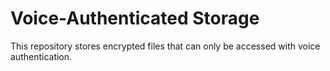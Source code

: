 # Voice-Authenticated Storage

This repository stores encrypted files that can only be accessed with voice authentication.